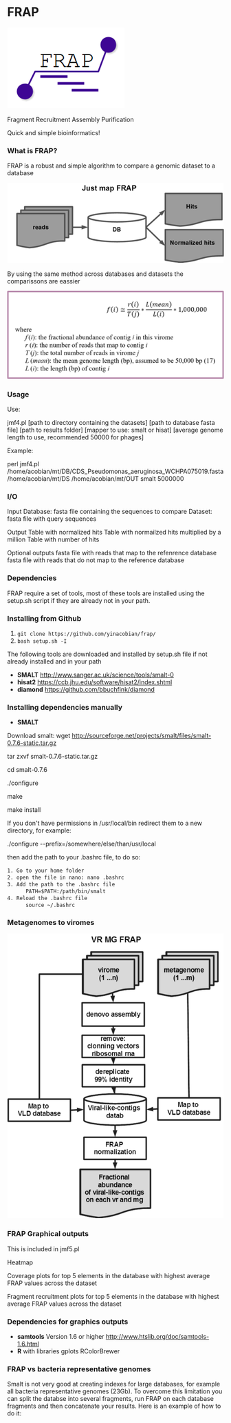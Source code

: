 # FRAP
![fragment recruitment assembly purification!](FRAP_pic.png)

Fragment Recruitment Assembly Purification 

Quick and simple bioinformatics!

### What is FRAP? ###

FRAP is a robust and simple algorithm to compare a genomic dataset to a database

![jmf!](jmf_pic.png)

By using the same method across databases and datasets the comparissons are eassier 

![frapnorma!](frap_normalization_pic.png)

### Usage ###

Use:

jmf4.pl [path to directory containing the datasets] [path to database fasta file] [path to results folder] [mapper to use: smalt or hisat] [average genome length to use, recommended 50000 for phages]

Example: 

perl jmf4.pl /home/acobian/mt/DB/CDS_Pseudomonas_aeruginosa_WCHPA075019.fasta /home/acobian/mt/DS /home/acobian/mt/OUT smalt 5000000

### I/O ### 
Input 
Database: fasta file containing the sequences to compare
Dataset: fasta file with query sequences

Output
Table with normalized hits 
Table with normailzed hits multiplied by a million 
Table with number of hits

Optional outputs
fasta file with reads that map to the refenrence database
fasta file with reads that do not map to the reference database

### Dependencies ###

FRAP require a set of tools, most of these tools are installed using the setup.sh script if they are already not in your path.
  
### Installing <this software> from Github

1. `git clone https://github.com/yinacobian/frap/`
2. `bash setup.sh -I`
  
The following tools are downloaded and installed by setup.sh file if not already installed and in your path
* **SMALT** http://www.sanger.ac.uk/science/tools/smalt-0
* **hisat2** https://ccb.jhu.edu/software/hisat2/index.shtml
* **diamond** https://github.com/bbuchfink/diamond

### Installing <this software> dependencies manually
  
* **SMALT** 

Download smalt: wget http://sourceforge.net/projects/smalt/files/smalt-0.7.6-static.tar.gz

tar zxvf smalt-0.7.6-static.tar.gz

cd smalt-0.7.6

./configure

make

make install


If you don't have permissions in /usr/local/bin redirect them to a new directory, for example: 

./configure --prefix=/somewhere/else/than/usr/local 

then add the path to your .bashrc file, to do so:
    
    1. Go to your home folder
    2. open the file in nano: nano .bashrc
    3. Add the path to the .bashrc file 
          PATH=$PATH:/path/bin/smalt
    4. Reload the .bashrc file
          source ~/.bashrc


### Metagenomes to viromes ###

![vrmg!](vrmgfrap_pic.png)

### FRAP Graphical outputs ###

This is included in jmf5.pl 

Heatmap

Coverage plots for top 5 elements in the database with highest average FRAP values across the dataset 

Fragment recruitment plots for top 5 elements in the database with highest average FRAP values across the dataset

### Dependencies for graphics outputs ###

* **samtools** Version 1.6 or higher http://www.htslib.org/doc/samtools-1.6.html
* **R**	with libraries gplots RColorBrewer


### FRAP vs bacteria representative genomes ###

Smalt is not very good at creating indexes for large databases, for example all bacteria representative genomes (23Gb). To overcome this limitation you can split the databse into several fragments, run FRAP on each database fragments and then concatenate your results. Here is an example of how to do it: 


